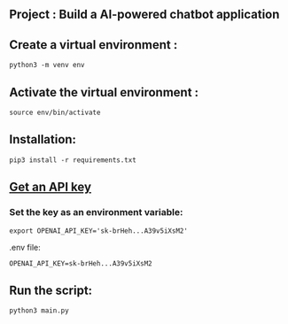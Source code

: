 ## Project :  Build a AI-powered chatbot application

## Create a virtual environment :

```
python3 -m venv env
```

## Activate the virtual environment :
```
source env/bin/activate
```

## Installation:
```
pip3 install -r requirements.txt
```

## [Get an API key](https://platform.openai.com/account/api-keys)

### Set the key as an environment variable:
`export OPENAI_API_KEY='sk-brHeh...A39v5iXsM2'`

.env file:
```
OPENAI_API_KEY=sk-brHeh...A39v5iXsM2
```

## Run the script:
```
python3 main.py
```
